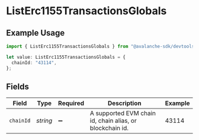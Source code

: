 # ListErc1155TransactionsGlobals

## Example Usage

```typescript
import { ListErc1155TransactionsGlobals } from "@avalanche-sdk/devtools/models/operations";

let value: ListErc1155TransactionsGlobals = {
  chainId: "43114",
};
```

## Fields

| Field                                                    | Type                                                     | Required                                                 | Description                                              | Example                                                  |
| -------------------------------------------------------- | -------------------------------------------------------- | -------------------------------------------------------- | -------------------------------------------------------- | -------------------------------------------------------- |
| `chainId`                                                | *string*                                                 | :heavy_minus_sign:                                       | A supported EVM chain id, chain alias, or blockchain id. | 43114                                                    |